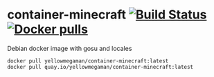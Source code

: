 # container-minecraft <a href="https://github.com/yellowmegaman/container-minecraft/actions"><img src="https://github.com/yellowmegaman/container-minecraft/workflows/container/badge.svg" alt="Build Status"></a> <a href="https://hub.docker.com/r/yellowmegaman/container-minecraft"><img src="https://img.shields.io/docker/pulls/yellowmegaman/container-minecraft?style=flat-square" alt="Docker pulls"></a>

Debian docker image with gosu and locales

```
docker pull yellowmegaman/container-minecraft:latest
docker pull quay.io/yellowmegaman/container-minecraft:latest
```
